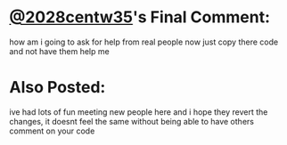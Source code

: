 # [@2028centw35](https://replit.com/@2028centw35)'s Final Comment:

how am i going to ask for help from real people now just copy there code and not have them help me

# Also Posted:

ive had lots of fun meeting new people here and i hope they revert the changes, it doesnt feel the same without being able to have others comment on your code